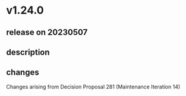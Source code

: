 # v1.24.0

## release on 20230507

## description

## changes

Changes arising from Decision Proposal 281 (Maintenance Iteration 14)

